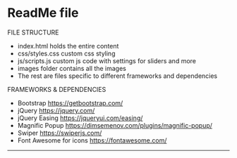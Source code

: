 <h1>ReadMe file</h1>

FILE STRUCTURE
- index.html holds the entire content
- css/styles.css custom css styling
- js/scripts.js custom js code with settings for sliders and more
- images folder contains all the images
- The rest are files specific to different frameworks and dependencies


FRAMEWORKS & DEPENDENCIES
- Bootstrap https://getbootstrap.com/
- jQuery https://jquery.com/ 
- jQuery Easing https://jqueryui.com/easing/
- Magnific Popup https://dimsemenov.com/plugins/magnific-popup/
- Swiper https://swiperjs.com/
- Font Awesome for icons https://fontawesome.com/


-----------------------------------------------------